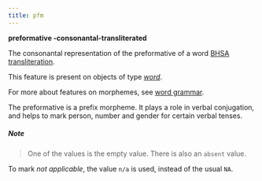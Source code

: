 ```yaml
---
title: pfm
---
```


**preformative -consonantal-transliterated**

The consonantal representation of the preformative of a word
[BHSA transliteration]({{site.shebanqw}}/BHSA-Transcription).

This feature is present on objects of type [*word*](otype).

For more about features on morphemes, see [word grammar](../../../wordgrammar).

The preformative is a prefix morpheme. It plays a role in verbal conjugation, and helps
to mark person, number and gender for certain verbal tenses.

##### Note
> One of the values is the empty value. There is also an `absent` value.

To mark *not applicable*, the value `n/a` is used, instead of the usual `NA`.

